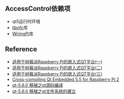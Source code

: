 ## AccessControl依赖项
* qt5运行时环境
* [libnfc](http://nfc-tools.org/index.php/Main_Page)库
* [WiringPi](http://wiringpi.com/)库

## Reference
* [适用于树莓派Raspberry Pi的嵌入式QT平台(一)](http://www.cnblogs.com/wpf_gd/articles/5233204.html)
* [适用于树莓派Raspberry Pi的嵌入式QT平台(二)](http://www.cnblogs.com/wpf_gd/articles/5243913.html)
* [适用于树莓派Raspberry Pi的嵌入式QT平台(三)](http://www.cnblogs.com/wpf_gd/articles/5243927.html)
* [Cross-compiling Qt Embedded 5.5 for Raspberry Pi 2](https://visualgdb.com/tutorials/raspberry/qt/embedded/)
* [qt-5.6.0 移植之qt源码编译](http://www.cnblogs.com/chenfulin5/p/5798764.html)
* [qt-5.6.0 移植之qt文件系统的建立](https://www.cnblogs.com/chenfulin5/p/5806855.html)